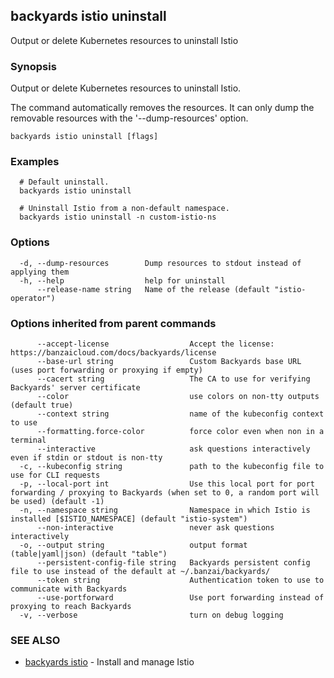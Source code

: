 ## backyards istio uninstall

Output or delete Kubernetes resources to uninstall Istio

### Synopsis

Output or delete Kubernetes resources to uninstall Istio.

The command automatically removes the resources.
It can only dump the removable resources with the '--dump-resources' option.

```
backyards istio uninstall [flags]
```

### Examples

```
  # Default uninstall.
  backyards istio uninstall

  # Uninstall Istio from a non-default namespace.
  backyards istio uninstall -n custom-istio-ns
```

### Options

```
  -d, --dump-resources        Dump resources to stdout instead of applying them
  -h, --help                  help for uninstall
      --release-name string   Name of the release (default "istio-operator")
```

### Options inherited from parent commands

```
      --accept-license                  Accept the license: https://banzaicloud.com/docs/backyards/license
      --base-url string                 Custom Backyards base URL (uses port forwarding or proxying if empty)
      --cacert string                   The CA to use for verifying Backyards' server certificate
      --color                           use colors on non-tty outputs (default true)
      --context string                  name of the kubeconfig context to use
      --formatting.force-color          force color even when non in a terminal
      --interactive                     ask questions interactively even if stdin or stdout is non-tty
  -c, --kubeconfig string               path to the kubeconfig file to use for CLI requests
  -p, --local-port int                  Use this local port for port forwarding / proxying to Backyards (when set to 0, a random port will be used) (default -1)
  -n, --namespace string                Namespace in which Istio is installed [$ISTIO_NAMESPACE] (default "istio-system")
      --non-interactive                 never ask questions interactively
  -o, --output string                   output format (table|yaml|json) (default "table")
      --persistent-config-file string   Backyards persistent config file to use instead of the default at ~/.banzai/backyards/
      --token string                    Authentication token to use to communicate with Backyards
      --use-portforward                 Use port forwarding instead of proxying to reach Backyards
  -v, --verbose                         turn on debug logging
```

### SEE ALSO

* [backyards istio](backyards_istio.md)	 - Install and manage Istio

